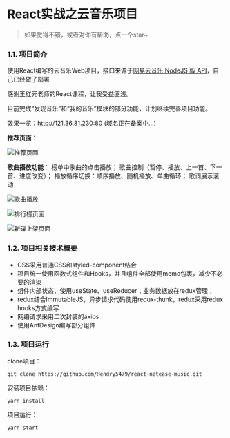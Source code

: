 # React实战之云音乐项目

> 如果觉得不错，或者对你有帮助，点一个star~

### 1.1. 项目简介
使用React编写的云音乐Web项目，接口来源于[网易云音乐 NodeJS 版 API](https://binaryify.github.io/NeteaseCloudMusicApi/#/)，自己已经做了部署

感谢王红元老师的React课程，让我受益匪浅。

目前完成“发现音乐”和“我的音乐”模块的部分功能，计划继续完善项目功能。

效果一览：http://121.36.81.230:80 (域名正在备案中...)

**推荐页面**：

![推荐页面](https://tva1.sinaimg.cn/large/007S8ZIlgy1ghva5bx7bvj31d10p6thq.jpg)

**歌曲播放功能**：
榜单中歌曲的点击播放；
歌曲控制（暂停、播放、上一首、下一首、进度改变）；
播放循序切换：顺序播放、随机播放、单曲循环；
歌词展示滚动

![歌曲播放](https://tva1.sinaimg.cn/large/007S8ZIlgy1ghv9pc3ki6j30ws0ahti8.jpg)


![排行榜页面](https://tva1.sinaimg.cn/large/007S8ZIlgy1ghv9qjg0m4j31d10p4ai3.jpg)


![新碟上架页面](https://tva1.sinaimg.cn/large/007S8ZIlgy1ghv9uryexgj31d10p4aue.jpg)



### 1.2. 项目相关技术概要

* CSS采用普通CSS和styled-component结合
* 项目统一使用函数式组件和Hooks，并且组件全部使用memo包裹，减少不必要的渲染
* 组件内部状态，使用useState、useReducer；业务数据放在redux管理；
* redux结合ImmutableJS，异步请求代码使用redux-thunk，redux采用redux hooks方式编写
* 网络请求采用二次封装的axios
* 使用AntDesign编写部分组件

### 1.3. 项目运行

clone项目：

```
git clone https://github.com/Hendry5479/react-netease-music.git
```

安装项目依赖：

```shell
yarn install
```

项目运行：

```shell
yarn start
```



